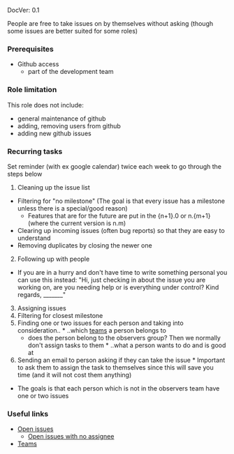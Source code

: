 DocVer: 0.1


People are free to take issues on by themselves without asking (though some issues are better suited for some roles)


### Prerequisites

* Github access
  * part of the development team


### Role limitation

This role does not include:
* general maintenance of github
* adding, removing users from github
* adding new github issues


### Recurring tasks

Set reminder (with ex google calendar) twice each week to go through the steps below

1. Cleaning up the issue list
  * Filtering for "no milestone" (The goal is that every issue has a milestone unless there is a special/good reason)
    * Features that are for the future are put in the {n+1}.0 or n.{m+1} (where the current version is n.m)
  * Clearing up incoming issues (often bug reports) so that they are easy to understand
  * Removing duplicates by closing the newer one
2. Following up with people
  * If you are in a hurry and don't have time to write something personal you can use this instead: "Hi, just checking in about the issue you are working on, are you needing help or is everything under control? Kind regards, _______"
3. Assigning issues
  1. Filtering for closest milestone
  2. Finding one or two issues for each person and taking into consideration..
    * ..which [teams](https://github.com/orgs/EmpathyApp/teams) a person belongs to
      * does the person belong to the observers group? Then we normally don't assign tasks to them
    * ..what a person wants to do and is good at
  3. Sending an email to person asking if they can take the issue
    * Important to ask them to assign the task to themselves since this will save you time (and it will not cost them anything)
  * The goals is that each person which is not in the observers team have one or two issues


### Useful links

* [Open issues](https://github.com/EmpathyApp/EmpathyApp/issues)
  * [Open issues with no assignee](https://github.com/EmpathyApp/EmpathyApp/issues?q=is%3Aopen+is%3Aissue+no%3Aassignee)
* [Teams](https://github.com/orgs/EmpathyApp/teams)

